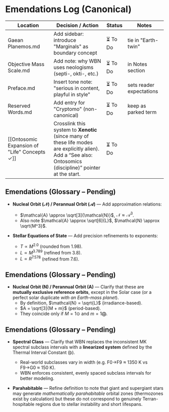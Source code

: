 # Emendations Log (Canonical)

| Location                                   | Decision / Action                                                                                                                                              | Status  | Notes                    |
| ------------------------------------------ | -------------------------------------------------------------------------------------------------------------------------------------------------------------- | ------- | ------------------------ |
| Gaean Planemos.md                          | Add sidebar: introduce "Marginals" as boundary concept                                                                                                         | ⏳ To Do | tie in "Earth-twin"      |
| Objective Mass Scale.md                    | Add note: why WBN uses neologisms (septi-, okti-, etc.)                                                                                                        | ⏳ To Do | in Notes section         |
| Preface.md                                 | Insert tone note: "serious in content, playful in style"                                                                                                       | ⏳ To Do | sets reader expectations |
| Reserved Words.md                          | Add entry for "Cryptomo" (non-canonical)                                                                                                                       | ⏳ To Do | keep as parked term      |
| [[Ontosomic Expansion of "Life" Concepts ✓]] | Crosslink this system to **Xenotic** (since many of these life modes are explicitly alien).<br>Add a “See also: Ontosomics (discipline)” pointer at the start. | ⏳ To Do |                          |
## Emendations (Glossary – Pending)

- **Nucleal Orbit ($\mathcal{N}$) / Perannual Orbit ($\mathcal{A}$)** — Add approximation relations:  
  - $\mathcal{A} \approx \sqrt[3]{\mathcal{N}}$, $\mathcal{N} \approx \mathcal{A}^3$.  
  - Also note $\mathcal{A} \approx \sqrt[6]{L}$, $\mathcal{N} \approx \sqrt{M^3}$.  

- **Stellar Equations of State** — Add precision refinements to exponents:  
  - $T \propto M^{2.0}$ (rounded from 1.98).  
  - $L \propto M^{3.789}$ (refined from 3.8).  
  - $L \propto R^{7.578}$ (refined from 7.6).  

## Emendations (Glossary – Pending)

- **Nucleal Orbit (N) / Perannual Orbit (A)** — Clarify that these are **mutually exclusive reference orbits**, except in the Solar case (or a perfect solar duplicate *with an Earth-mass planet*).  
  - By definition, $\mathcal{N} = \sqrt{L}$ (irradiance-based).  
  - $A = \sqrt[3]{M + m}$ (period-based).  
  - They coincide only if $M = 1⊙$ and $m = 1⨁$.  


## Emendations (Glossary – Pending)

- **Spectral Class** — Clarify that WBN replaces the inconsistent MK spectral subclass intervals with a **linearized system** defined by the Thermal Interval Constant (þ).  
  - Real-world subclasses vary in width (e.g. F0→F9 ≈ 1350 K vs F9→G0 ≈ 150 K).  
  - WBN enforces consistent, evenly spaced subclass intervals for better modeling.

- **Parahabitable** — Refine definition to note that giant and supergiant stars may generate *mathematically parahabitable* orbital zones (thermozones exist by calculation) but these do not correspond to genuinely Terran-hospitable regions due to stellar instability and short lifespans.
